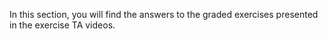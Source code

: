 In this section, you will find the answers to the graded exercises presented in the exercise TA videos.
